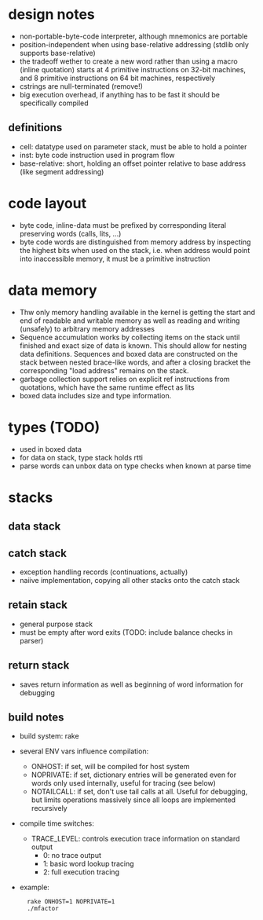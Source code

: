 # design notes
- non-portable-byte-code interpreter, although mnemonics are portable
- position-independent when using base-relative addressing (stdlib
  only supports base-relative)
- the tradeoff wether to create a new word rather than using a macro
  (inline quotation) starts at 4 primitive instructions on 32-bit
  machines, and 8 primitive instructions on 64 bit machines,
  respectively
- cstrings are null-terminated (remove!)
- big execution overhead, if anything has to be fast it should be
  specifically compiled

## definitions ##
- cell: datatype used on parameter stack, must be able to hold a pointer
- inst: byte code instruction used in program flow
- base-relative: short, holding an offset pointer relative to base
  address (like segment addressing)

# code layout #
- byte code, inline-data must be prefixed by corresponding literal
  preserving words (calls, lits, ...)
- byte code words are distinguished from memory address by inspecting
  the highest bits when used on the stack, i.e. when address would
  point into inaccessible memory, it must be a primitive instruction

# data memory #
- Thw only memory handling available in the kernel is getting the
  start and end of readable and writable memory as well as reading and
  writing (unsafely) to arbitrary memory addresses
- Sequence accumulation works by collecting items on the stack until
  finished and exact size of data is known.  This should allow for
  nesting data definitions.  Sequences and boxed data are constructed
  on the stack between nested brace-like words, and after a closing
  bracket the corresponding "load address" remains on the stack.
- garbage collection support relies on explicit ref instructions
  from quotations, which have the same runtime effect as lits
- boxed data includes size and type information.

# types (TODO) #
- used in boxed data
- for data on stack, type stack holds rtti
- parse words can unbox data on type checks when known at parse time

# stacks #

## data stack ##

## catch stack ##
- exception handling records (continuations, actually)
- naiive implementation, copying all other stacks onto the catch stack

## retain stack ##
- general purpose stack
- must be empty after word exits (TODO: include balance checks in parser)

## return stack ##
- saves return information as well as beginning of word information
  for debugging


## build notes ##

- build system: rake
- several ENV vars influence compilation:
  - ONHOST: if set, will be compiled for host system
  - NOPRIVATE: if set, dictionary entries will be generated even for
    words only used internally, useful for tracing (see below)
  - NOTAILCALL: if set, don't use tail calls at all.  Useful for debugging,
    but limits operations massively since all loops are implemented recursively
- compile time switches:
  - TRACE_LEVEL: controls execution trace information on standard output
    - 0: no trace output
    - 1: basic word lookup tracing
    - 2: full execution tracing
- example:

        rake ONHOST=1 NOPRIVATE=1
        ./mfactor

